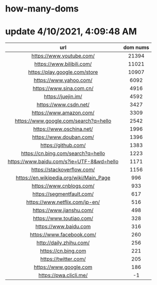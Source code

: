 # how-many-doms

# update 4/10/2021, 4:09:48 AM

url | dom nums
:-: | :-:
https://www.youtube.com/ | 21394
https://www.bilibili.com/ | 11021
https://play.google.com/store | 10907
https://www.yahoo.com/ | 6092
https://www.sina.com.cn/ | 4916
https://juejin.im/ | 4592
https://www.csdn.net/ | 3427
https://www.amazon.com/ | 3309
https://www.google.com/search?q=hello | 2542
https://www.oschina.net/ | 1996
https://www.douban.com/ | 1396
https://github.com/ | 1383
https://cn.bing.com/search?q=hello | 1223
https://www.baidu.com/s?ie=UTF-8&wd=hello | 1171
https://stackoverflow.com/ | 1156
https://en.wikipedia.org/wiki/Main_Page | 996
https://www.cnblogs.com/ | 933
https://segmentfault.com/ | 617
https://www.netflix.com/jp-en/ | 516
https://www.jianshu.com/ | 498
https://www.toutiao.com/ | 328
https://www.baidu.com | 316
https://www.facebook.com/ | 260
http://daily.zhihu.com/ | 256
https://cn.bing.com | 221
https://twitter.com/ | 205
https://www.google.com | 186
https://pwa.clicli.me/ | -1
